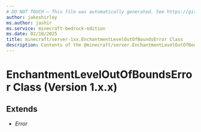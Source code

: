 ```yaml
---
# DO NOT TOUCH — This file was automatically generated. See https://github.com/mojang/minecraftapidocsgenerator to modify descriptions, examples, etc.
author: jakeshirley
ms.author: jashir
ms.service: minecraft-bedrock-edition
ms.date: 02/10/2025
title: minecraft/server-1xx.EnchantmentLevelOutOfBoundsError Class
description: Contents of the @minecraft/server.EnchantmentLevelOutOfBoundsError class (Version 1.x.x).
---
```

# EnchantmentLevelOutOfBoundsError Class (Version 1.x.x)

## Extends
- *Error*
